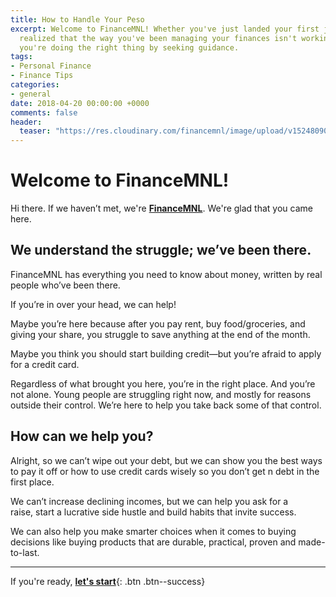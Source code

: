 ```yaml
---
title: How to Handle Your Peso
excerpt: Welcome to FinanceMNL! Whether you've just landed your first job or you just
  realized that the way you've been managing your finances isn't working, know that
  you're doing the right thing by seeking guidance.
tags:
- Personal Finance
- Finance Tips
categories:
- general
date: 2018-04-20 00:00:00 +0000
comments: false
header:
  teaser: "https://res.cloudinary.com/financemnl/image/upload/v1524809023/Teaser/money-card-business-credit-card-50987.jpg"
---
```


# Welcome to FinanceMNL!

Hi there. If we haven’t met, we're **[FinanceMNL](/about)**. We're glad that you came here.

## We understand the struggle; we’ve been there.

FinanceMNL has everything you need to know about money, written by real people who’ve been there.



If you’re in over your head, we can help!

Maybe you’re here because after you pay rent, buy food/groceries, and giving your share, you struggle to save anything at the end of the month.

Maybe you think you should start building credit—but you’re afraid to apply for a credit card.

Regardless of what brought you here, you’re in the right place. And you’re not alone. Young people are struggling right now, and mostly for reasons outside their control. We’re here to help you take back some of that control.

## How can we help you?

Alright, so we can’t wipe out your debt, but we can show you the best ways to pay it off or how to use credit cards wisely so you don’t get n debt in the first place.

We can’t increase declining incomes, but we can help you ask for a raise, start a lucrative side hustle and build habits that invite success.


We can also help you make smarter choices when it comes to buying decisions like buying products that are durable, practical, proven and made-to-last.

---

If you're ready, [**let's start**](/wiki/introduction/){: .btn .btn--success}
